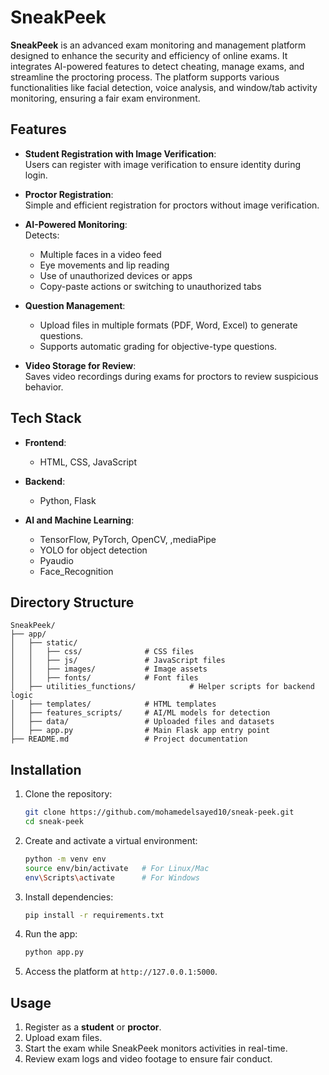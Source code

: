 # SneakPeek  

**SneakPeek** is an advanced exam monitoring and management platform designed to enhance the security and efficiency of online exams. It integrates AI-powered features to detect cheating, manage exams, and streamline the proctoring process. The platform supports various functionalities like facial detection, voice analysis, and window/tab activity monitoring, ensuring a fair exam environment.

## Features  

- **Student Registration with Image Verification**:  
  Users can register with image verification to ensure identity during login.  

- **Proctor Registration**:  
  Simple and efficient registration for proctors without image verification.  

- **AI-Powered Monitoring**:  
  Detects:  
  - Multiple faces in a video feed  
  - Eye movements and lip reading  
  - Use of unauthorized devices or apps  
  - Copy-paste actions or switching to unauthorized tabs  

- **Question Management**:  
  - Upload files in multiple formats (PDF, Word, Excel) to generate questions.  
  - Supports automatic grading for objective-type questions.  

- **Video Storage for Review**:  
  Saves video recordings during exams for proctors to review suspicious behavior.  

## Tech Stack  

- **Frontend**:  
  - HTML, CSS, JavaScript  

- **Backend**:  
  - Python, Flask  

- **AI and Machine Learning**:  
  - TensorFlow, PyTorch, OpenCV, ,mediaPipe 
  - YOLO for object detection
  - Pyaudio
  - Face_Recognition


## Directory Structure  

```
SneakPeek/
├── app/
│   ├── static/              
│   │   ├── css/              # CSS files  
│   │   ├── js/               # JavaScript files  
│   │   ├── images/           # Image assets  
│   │   ├── fonts/            # Font files  
│   ├── utilities_functions/            # Helper scripts for backend logic 
│   ├── templates/            # HTML templates
│   ├── features_scripts/     # AI/ML models for detection  
│   ├── data/                 # Uploaded files and datasets  
│   ├── app.py                # Main Flask app entry point  
├── README.md                 # Project documentation  
```

## Installation  

1. Clone the repository:  
   ```bash
   git clone https://github.com/mohamedelsayed10/sneak-peek.git
   cd sneak-peek
   ```

2. Create and activate a virtual environment:  
   ```bash
   python -m venv env  
   source env/bin/activate   # For Linux/Mac  
   env\Scripts\activate      # For Windows  
   ```

3. Install dependencies:  
   ```bash
   pip install -r requirements.txt  
   ```

4. Run the app:  
   ```bash
   python app.py  
   ```

5. Access the platform at `http://127.0.0.1:5000`.  

## Usage  

1. Register as a **student** or **proctor**.  
2. Upload exam files.  
3. Start the exam while SneakPeek monitors activities in real-time.  
4. Review exam logs and video footage to ensure fair conduct.  
 
